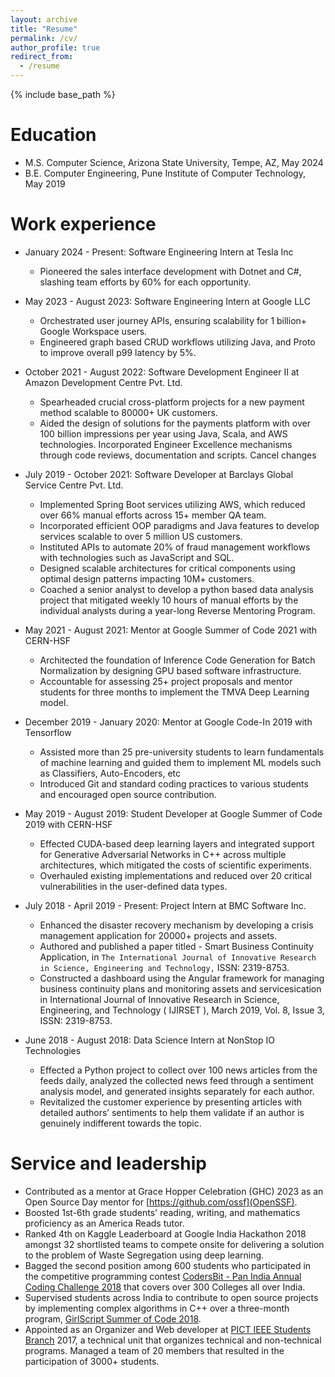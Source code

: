 ```yaml
---
layout: archive
title: "Resume"
permalink: /cv/
author_profile: true
redirect_from:
  - /resume
---
```


{% include base_path %}

Education
======
* M.S. Computer Science, Arizona State University, Tempe, AZ, May 2024
* B.E. Computer Engineering, Pune Institute of Computer Technology, May 2019

Work experience
======
* January 2024 - Present: Software Engineering Intern at Tesla Inc
  * Pioneered the sales interface development with Dotnet and C#, slashing team efforts by 60\% for each opportunity.
* May 2023 - August 2023: Software Engineering Intern at Google LLC
  * Orchestrated user journey APIs, ensuring scalability for 1 billion+ Google Workspace users.
  * Engineered graph based CRUD workflows utilizing Java, and Proto to improve overall p99 latency by 5%.
* October 2021 - August 2022: Software Development Engineer II at Amazon Development Centre Pvt. Ltd.
  * Spearheaded crucial cross-platform projects for a new payment method scalable to 80000+ UK customers.
  * Aided the design of solutions for the payments platform with over 100 billion impressions per year using Java, Scala, and AWS technologies. Incorporated Engineer Excellence mechanisms through code reviews, documentation and scripts.
Cancel changes
* July 2019 - October 2021: Software Developer at Barclays Global Service Centre Pvt. Ltd.
  * Implemented Spring Boot services utilizing AWS, which reduced over 66\% manual efforts across 15+ member QA team. 
  * Incorporated efficient OOP paradigms and Java features to develop services scalable to over 5 million US customers. 
  * Instituted APIs to automate 20\% of fraud management workflows with technologies such as JavaScript and SQL. 
  * Designed scalable architectures for critical components using optimal design patterns impacting 10M+ customers.
  * Coached a senior analyst to develop a python based data analysis project that mitigated weekly 10 hours of manual efforts by the individual analysts during a year-long Reverse Mentoring Program.

* May 2021 - August 2021: Mentor at Google Summer of Code 2021 with CERN-HSF
  * Architected the foundation of Inference Code Generation for Batch Normalization by designing GPU based software infrastructure.
  * Accountable for assessing 25+ project proposals and mentor students for three months to implement the TMVA Deep Learning model.

* December 2019 - January 2020: Mentor at Google Code-In 2019 with Tensorflow
  * Assisted more than 25 pre-university students to learn fundamentals of machine learning and guided them to implement ML models such as Classifiers, Auto-Encoders, etc
  * Introduced Git and standard coding practices to various students and encouraged open source contribution.

* May 2019 - August 2019: Student Developer at Google Summer of Code 2019 with CERN-HSF
  * Effected CUDA-based deep learning layers and integrated support for Generative Adversarial Networks in C++ across multiple architectures, which mitigated the costs of scientific experiments.
  * Overhauled existing implementations and reduced over 20 critical vulnerabilities in the user-defined data types.

* July 2018 - April 2019 - Present: Project Intern at BMC Software Inc.
  * Enhanced the disaster recovery mechanism by developing a crisis management application for 20000+ projects and assets. 
  * Authored and published a paper titled - Smart Business Continuity Application, in `The International Journal of Innovative Research in Science, Engineering and Technology,` ISSN: 2319-8753.
  * Constructed a dashboard using the Angular framework for managing business continuity plans and monitoring assets and servicesication in International Journal of Innovative Research in Science, Engineering, and Technology ( IJIRSET ), March 2019, Vol. 8, Issue 3, ISSN: 2319-8753.

* June 2018 - August 2018: Data Science Intern at NonStop IO Technologies
  * Effected a Python project to collect over 100 news articles from the feeds daily, analyzed the collected news feed through a sentiment analysis model, and generated insights separately for each author.
  * Revitalized the customer experience by presenting articles with detailed authors’ sentiments to help them validate if an author is genuinely indifferent towards the topic.

<!--
Publications
======

<!-- Publications
  <ul>{% for post in site.publications %}
    {% include archive-single-cv.html %}
  {% endfor %}</ul>
  
<!-- Talks
======
  <ul>{% for post in site.talks %}
    {% include archive-single-talk-cv.html %}
  {% endfor %}</ul> -->
  
<!-- Teaching
======
  <ul>{% for post in site.teaching %}
    {% include archive-single-cv.html %}
  {% endfor %}</ul> -->
  
Service and leadership
======
* Contributed as a mentor at Grace Hopper Celebration (GHC) 2023 as an Open Source Day mentor for [https://github.com/ossf](OpenSSF).
* Boosted 1st-6th grade students' reading, writing, and mathematics proficiency as an America Reads tutor.
* Ranked 4th on Kaggle Leaderboard at Google India Hackathon 2018 amongst 32 shortlisted teams to compete onsite for delivering a solution to the problem of Waste Segregation using deep learning.
* Bagged the second position among 600 students who participated in the competitive programming contest [CodersBit - Pan India Annual Coding Challenge 2018](https://www.interviewbit.com/pages/company-coders-bit/) that covers over 300 Colleges all over India. 
* Supervised students across India to contribute to open source projects by implementing complex algorithms in C++ over a three-month program, [GirlScript Summer of Code 2018](https://gssoc.girlscript.tech/). 
* Appointed as an Organizer and Web developer at [PICT IEEE Students Branch](https://www.pictieee.in/) 2017, a technical unit that organizes technical and non-technical programs. Managed a team of 20 members that resulted in the participation of 3000+ students.
